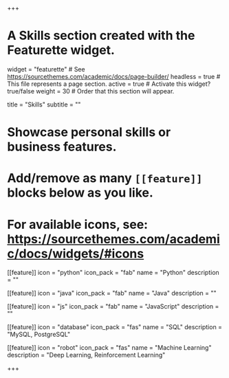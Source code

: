 +++
# A Skills section created with the Featurette widget.
widget = "featurette"  # See https://sourcethemes.com/academic/docs/page-builder/
headless = true  # This file represents a page section.
active = true  # Activate this widget? true/false
weight = 30  # Order that this section will appear.

title = "Skills"
subtitle = ""

# Showcase personal skills or business features.
# 
# Add/remove as many `[[feature]]` blocks below as you like.
# 
# For available icons, see: https://sourcethemes.com/academic/docs/widgets/#icons

[[feature]]
  icon = "python"
  icon_pack = "fab"
  name = "Python"
  description = ""

[[feature]]
  icon = "java"
  icon_pack = "fab"
  name = "Java"
  description = ""  

[[feature]]
  icon = "js"
  icon_pack = "fab"
  name = "JavaScript"
  description = ""

[[feature]]
  icon = "database"
  icon_pack = "fas"
  name = "SQL"
  description = "MySQL, PostgreSQL"

[[feature]]
  icon = "robot"
  icon_pack = "fas"
  name = "Machine Learning"
  description = "Deep Learning, Reinforcement Learning"

+++
